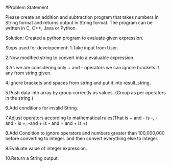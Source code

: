 #Problem Statement

Please create an addition and subtraction program that takes numbers in String format and returns output in
String format. The program can be written in C, C++, Java or Python.

Solution:
Created a python program to evaluate given expression.

Steps used for developement:
1.Take input from User.

2.Now modified string to convert into a evaluable expression.

3.As we are considering only + and - operators we can ignore brackets if any from string given.

4.Ignore brackets and spaces from string and put it into result_string.

5.Push data into array by group correctly as values. (Group as per operators in the string.)

6.Add conditions for invalid String.

7.Adjust operators according to mathematical rules(That is + and - is -, - and - is +, -and + is - and + and + is +)

8.Add Condition to ignore operators and numbers greater than 100,000,000 before converting to integer. and then convert everything else to integer.

9.Evaluate value of integer expression.

10.Return a String output.
